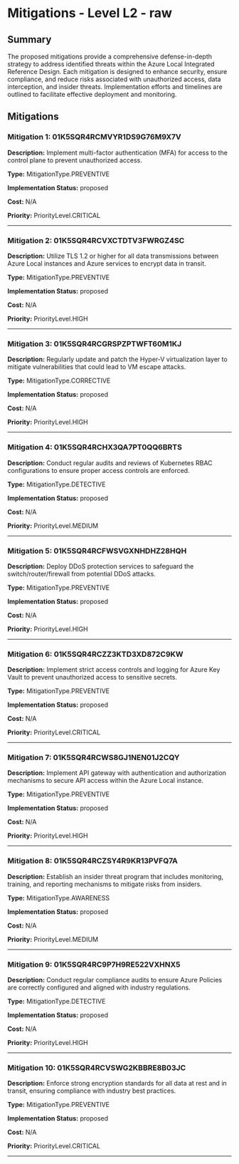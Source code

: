 # Mitigations - Level L2 - raw

## Summary

The proposed mitigations provide a comprehensive defense-in-depth strategy to address identified threats within the Azure Local Integrated Reference Design. Each mitigation is designed to enhance security, ensure compliance, and reduce risks associated with unauthorized access, data interception, and insider threats. Implementation efforts and timelines are outlined to facilitate effective deployment and monitoring.

## Mitigations

### Mitigation 1: 01K5SQR4RCMVYR1DS9G76M9X7V

**Description:** Implement multi-factor authentication (MFA) for access to the control plane to prevent unauthorized access.

**Type:** MitigationType.PREVENTIVE

**Implementation Status:** proposed

**Cost:** N/A

**Priority:** PriorityLevel.CRITICAL

---

### Mitigation 2: 01K5SQR4RCVXCTDTV3FWRGZ4SC

**Description:** Utilize TLS 1.2 or higher for all data transmissions between Azure Local instances and Azure services to encrypt data in transit.

**Type:** MitigationType.PREVENTIVE

**Implementation Status:** proposed

**Cost:** N/A

**Priority:** PriorityLevel.HIGH

---

### Mitigation 3: 01K5SQR4RCGRSPZPTWFT60M1KJ

**Description:** Regularly update and patch the Hyper-V virtualization layer to mitigate vulnerabilities that could lead to VM escape attacks.

**Type:** MitigationType.CORRECTIVE

**Implementation Status:** proposed

**Cost:** N/A

**Priority:** PriorityLevel.HIGH

---

### Mitigation 4: 01K5SQR4RCHX3QA7PT0QQ6BRTS

**Description:** Conduct regular audits and reviews of Kubernetes RBAC configurations to ensure proper access controls are enforced.

**Type:** MitigationType.DETECTIVE

**Implementation Status:** proposed

**Cost:** N/A

**Priority:** PriorityLevel.MEDIUM

---

### Mitigation 5: 01K5SQR4RCFWSVGXNHDHZ28HQH

**Description:** Deploy DDoS protection services to safeguard the switch/router/firewall from potential DDoS attacks.

**Type:** MitigationType.PREVENTIVE

**Implementation Status:** proposed

**Cost:** N/A

**Priority:** PriorityLevel.HIGH

---

### Mitigation 6: 01K5SQR4RCZZ3KTD3XD872C9KW

**Description:** Implement strict access controls and logging for Azure Key Vault to prevent unauthorized access to sensitive secrets.

**Type:** MitigationType.PREVENTIVE

**Implementation Status:** proposed

**Cost:** N/A

**Priority:** PriorityLevel.CRITICAL

---

### Mitigation 7: 01K5SQR4RCWS8GJ1NEN01J2CQY

**Description:** Implement API gateway with authentication and authorization mechanisms to secure API access within the Azure Local instance.

**Type:** MitigationType.PREVENTIVE

**Implementation Status:** proposed

**Cost:** N/A

**Priority:** PriorityLevel.HIGH

---

### Mitigation 8: 01K5SQR4RCZSY4R9KR13PVFQ7A

**Description:** Establish an insider threat program that includes monitoring, training, and reporting mechanisms to mitigate risks from insiders.

**Type:** MitigationType.AWARENESS

**Implementation Status:** proposed

**Cost:** N/A

**Priority:** PriorityLevel.MEDIUM

---

### Mitigation 9: 01K5SQR4RC9P7H9RE522VXHNX5

**Description:** Conduct regular compliance audits to ensure Azure Policies are correctly configured and aligned with industry regulations.

**Type:** MitigationType.DETECTIVE

**Implementation Status:** proposed

**Cost:** N/A

**Priority:** PriorityLevel.HIGH

---

### Mitigation 10: 01K5SQR4RCVSWG2KBBRE8B03JC

**Description:** Enforce strong encryption standards for all data at rest and in transit, ensuring compliance with industry best practices.

**Type:** MitigationType.PREVENTIVE

**Implementation Status:** proposed

**Cost:** N/A

**Priority:** PriorityLevel.CRITICAL

---

